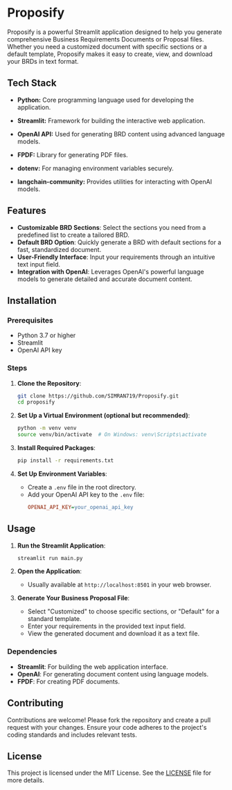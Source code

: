 # Proposify

Proposify is a powerful Streamlit application designed to help you generate comprehensive Business Requirements Documents or Proposal files. Whether you need a customized document with specific sections or a default template, Proposify makes it easy to create, view, and download your BRDs in text format.

## Tech Stack

* **Python:** Core programming language used for developing the application.

* **Streamlit:** Framework for building the interactive web application.

* **OpenAI API:** Used for generating BRD content using advanced language models.

* **FPDF:** Library for generating PDF files.

* **dotenv:** For managing environment variables securely.

* **langchain-community:** Provides utilities for interacting with OpenAI models.

## Features

- **Customizable BRD Sections**: Select the sections you need from a predefined list to create a tailored BRD.
- **Default BRD Option**: Quickly generate a BRD with default sections for a fast, standardized document.
- **User-Friendly Interface**: Input your requirements through an intuitive text input field.
- **Integration with OpenAI**: Leverages OpenAI's powerful language models to generate detailed and accurate document content.

## Installation

### Prerequisites

- Python 3.7 or higher
- Streamlit
- OpenAI API key

### Steps

1. **Clone the Repository**:
    ```bash
    git clone https://github.com/SIMRAN719/Proposify.git
    cd proposify
    ```

2. **Set Up a Virtual Environment (optional but recommended)**:
    ```bash
    python -m venv venv
    source venv/bin/activate  # On Windows: venv\Scripts\activate
    ```

3. **Install Required Packages**:
    ```bash
    pip install -r requirements.txt
    ```

4. **Set Up Environment Variables**:
    - Create a `.env` file in the root directory.
    - Add your OpenAI API key to the `.env` file:
        ```ini
        OPENAI_API_KEY=your_openai_api_key
        ```

## Usage

1. **Run the Streamlit Application**:
    ```bash
    streamlit run main.py
    ```

2. **Open the Application**:
    - Usually available at `http://localhost:8501` in your web browser.

3. **Generate Your Business Proposal File**:
    - Select "Customized" to choose specific sections, or "Default" for a standard template.
    - Enter your requirements in the provided text input field.
    - View the generated document and download it as a text file.

### Dependencies

- **Streamlit**: For building the web application interface.
- **OpenAI**: For generating document content using language models.
- **FPDF**: For creating PDF documents.

## Contributing

Contributions are welcome! Please fork the repository and create a pull request with your changes. Ensure your code adheres to the project's coding standards and includes relevant tests.

## License

This project is licensed under the MIT License. See the [LICENSE](LICENSE) file for more details.
